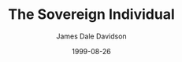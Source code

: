 ---
layout: writing
title: The Sovereign Individual
date: 1999-08-26
categories: ['Society']
author: ['James Dale Davidson']
excerpt: Two renowned investment advisors and authors of the bestseller The Great Reckoning bring to light both currents of disaster and the potential for prosperity and renewal in the face of radical changes in human history as we move into the next century. The Sovereign Individual details strategies necessary for adapting financially to the next phase of Western civilization. Few observers of the late twentieth century have their fingers so presciently on the pulse of the global political and economic realignment ushering in the new millennium as do James Dale Davidson and Lord William Rees-Mogg.
external_url: https://www.amazon.com/Sovereign-Individual-Mastering-Transition-Information/dp/0684832720
---
